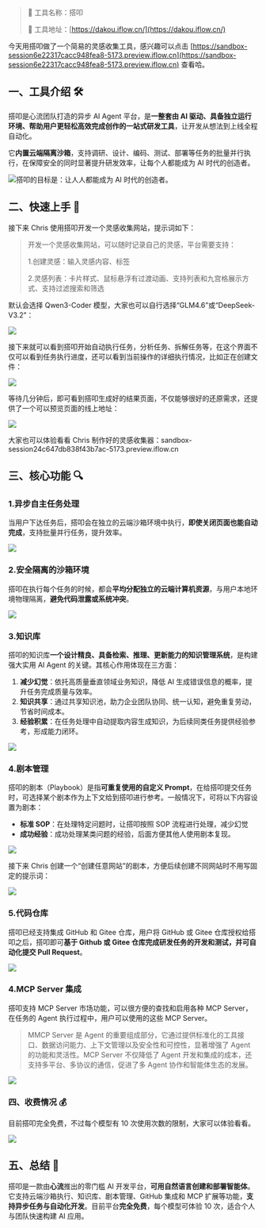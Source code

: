> 🌟 工具名称：搭叩
>
> 🔗 工具地址：[https://dakou.iflow.cn/](https://dakou.iflow.cn/)

今天用搭叩做了一个简易的灵感收集工具，感兴趣可以点击 [https://sandbox-session6e22317cacc948fea8-5173.preview.iflow.cn](https://sandbox-session6e22317cacc948fea8-5173.preview.iflow.cn) 查看哈。

## 一、工具介绍 🛠️

搭叩是心流团队打造的异步 AI Agent 平台，是**一整套由 AI 驱动、具备独立运行环境、帮助用户更轻松高效完成创作的一站式研发工具**，让开发从想法到上线全程自动化。

它**内置云端隔离沙箱**，支持调研、设计、编码、测试、部署等任务的批量并行执行，在保障安全的同时显著提升研发效率，让每个人都能成为 AI 时代的创造者。

![](https://cdn.nlark.com/yuque/0/2025/png/186051/1760970029483-4430dba8-3075-49ac-a3ed-79d29b7d2003.png)搭叩的目标是：让人人都能成为 AI 时代的创造者。

## 二、快速上手 🚀

接下来 Chris 使用搭叩开发一个灵感收集网站，提示词如下：

> 开发一个灵感收集网站，可以随时记录自己的灵感，平台需要支持：
>
> 1.创建灵感：输入灵感内容、标签
>
> 2.灵感列表：卡片样式、鼠标悬浮有过渡动画、支持列表和九宫格展示方式、支持过滤搜索和筛选

默认会选择 Qwen3-Coder 模型，大家也可以自行选择“GLM4.6”或“DeepSeek-V3.2”：

![](https://cdn.nlark.com/yuque/0/2025/png/186051/1760971238340-0d8441a6-e347-4e11-90e6-b61b491b96fb.png)

接下来就可以看到搭叩开始自动执行任务，分析任务、拆解任务等，在这个界面不仅可以看到任务执行进度，还可以看到当前操作的详细执行情况，比如正在创建文件：

![](https://cdn.nlark.com/yuque/0/2025/png/186051/1760971516872-6ba93810-157a-4f78-8d66-b2b1cb0c5cc9.png)

等待几分钟后，即可看到搭叩生成好的结果页面，不仅能够很好的还原需求，还提供了一个可以预览页面的线上地址：

![](https://cdn.nlark.com/yuque/0/2025/png/186051/1760971734762-0ff49257-da07-4b64-81a9-c678b8d92163.png)

大家也可以体验看看 Chris 制作好的灵感收集器：sandbox-session24c647db838f43b7ac-5173.preview.iflow.cn

## 三、核心功能 🔍

### 1.异步自主任务处理

当用户下达任务后，搭叩会在独立的云端沙箱环境中执行，**即使关闭页面也能自动完成**，支持批量并行任务，提升效率。

![](https://cdn.nlark.com/yuque/0/2025/png/186051/1760971952599-a1fa91c7-fda3-4346-8976-c6c2ac4202f8.png)

### 2.安全隔离的沙箱环境

搭叩在执行每个任务的时候，都会**平均分配独立的云端计算机资源**，与用户本地环境物理隔离，**避免代码泄露或系统冲突**。

![](https://cdn.nlark.com/yuque/0/2025/png/186051/1760972001800-640207e0-a87e-4d30-a204-bb31efccdedc.png)

### 3.知识库

搭叩的知识库**一个设计精良、具备检索、推理、更新能力的知识管理系统**，是构建强大实用 AI Agent 的关键。其核心作用体现在三方面：

1. **减少幻觉**：依托高质量垂直领域业务知识，降低 AI 生成错误信息的概率，提升任务完成质量与效率。
2. **知识共享**：通过共享知识池，助力企业团队协同、统一认知，避免重复劳动，节省时间成本。
3. **经验积累**：在任务处理中自动提取内容生成知识，为后续同类任务提供经验参考，形成能力闭环。

![](https://cdn.nlark.com/yuque/0/2025/png/186051/1760973903511-58215a54-5092-4265-9b6e-74590e5de192.png)

### 4.剧本管理

搭叩的剧本（Playbook）是指**可重复使用的自定义 Prompt**，在给搭叩提交任务时，可选择某个剧本作为上下文给到搭叩进行参考。一般情况下，可将以下内容设置为剧本：

- **标准 SOP**：在处理特定问题时，让搭叩按照 SOP 流程进行处理，减少幻觉
- **成功经验**：成功处理某类问题的经验，后面方便其他人使用剧本复现。

![](https://cdn.nlark.com/yuque/0/2025/png/186051/1760972731682-a8380ff1-245a-4051-88b5-29919d5148db.png)

接下来 Chris 创建一个“创建任意网站”的剧本，方便后续创建不同网站时不用写固定的提示词：

![](https://cdn.nlark.com/yuque/0/2025/png/186051/1760972917563-cf84a1ce-6093-430c-8481-7f401024cfbb.png)

### 5.代码仓库

搭叩已经支持集成 GitHub 和 Gitee 仓库，用户将 GitHub 或 Gitee 仓库授权给搭叩之后，搭叩即可**基于 Github 或 Gitee 仓库完成研发任务的开发和测试，并可自动化提交 Pull Request**。

![](https://cdn.nlark.com/yuque/0/2025/png/186051/1760972125842-d32ebb3e-bbfc-4195-8a6f-bb79e491c269.png)

### 4.MCP Server 集成

搭叩支持 MCP Server 市场功能，可以很方便的查找和启用各种 MCP Server，在任务的 Agent 执行过程中，用户可以使用的这些 MCP Server。

> MMCP Server 是 Agent 的重要组成部分，它通过提供标准化的工具接口、数据访问能力、上下文管理以及安全性和可控性，显著增强了 Agent 的功能和灵活性。MCP Server 不仅降低了 Agent 开发和集成的成本，还支持多平台、多协议的通信，促进了多 Agent 协作和智能体生态的发展。

![](https://cdn.nlark.com/yuque/0/2025/png/186051/1760972204030-fad2cd0f-b88a-4b33-a50d-e6aa227e0f3f.png)

### 四、收费情况 💰

目前搭叩完全免费，不过每个模型有 10 次使用次数的限制，大家可以体验看看。

![](https://cdn.nlark.com/yuque/0/2025/png/186051/1760970981885-b2d4840e-ebe0-4967-96a0-9452a8df63ba.png)

## 五、总结 📝

搭叩是一款由**心流**推出的零门槛 AI 开发平台，**可用自然语言创建和部署智能体**。它支持云端沙箱执行、知识库、剧本管理、GitHub 集成和 MCP 扩展等功能，**支持异步任务与自动化开发**。目前平台**完全免费**，每个模型可体验 10 次，适合个人与团队快速构建 AI 应用。
